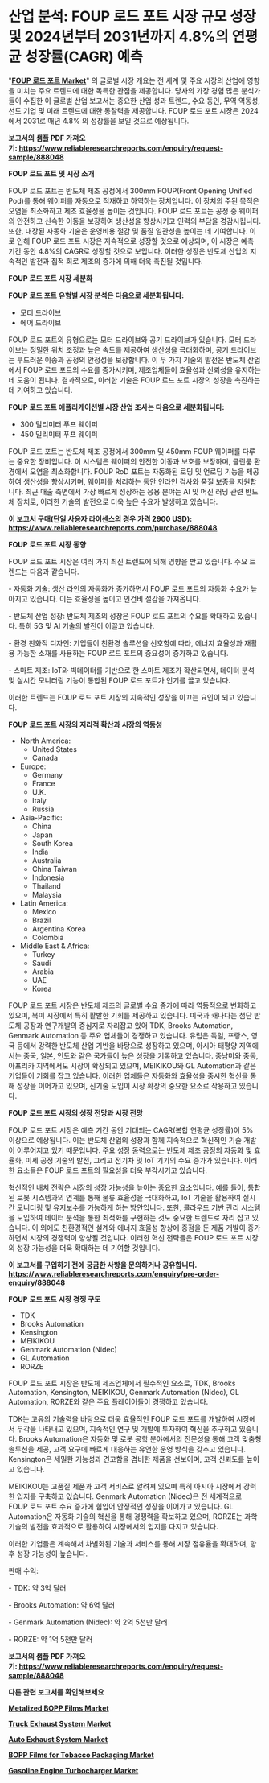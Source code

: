 <p><h1>산업 분석: FOUP 로드 포트 시장 규모 성장 및 2024년부터 2031년까지 4.8%의 연평균 성장률(CAGR) 예측</h1></p><p>"<strong><a href="https://www.reliableresearchreports.com/foup-load-port-r888048?utm_campaign=105&utm_medium=7&utm_source=Github&utm_content=ia&utm_term=17122024&utm_id=foup-load-port">FOUP 로드 포트 Market</a></strong>" 의 글로벌 시장 개요는 전 세계 및 주요 시장의 산업에 영향을 미치는 주요 트렌드에 대한 독특한 관점을 제공합니다. 당사의 가장 경험 많은 분석가들이 수집한 이 글로벌 산업 보고서는 중요한 산업 성과 트렌드, 수요 동인, 무역 역동성, 선도 기업 및 미래 트렌드에 대한 통찰력을 제공합니다. FOUP 로드 포트 시장은 2024에서 2031로 매년 4.8% 의 성장률을 보일 것으로 예상됩니다.&nbsp;</p>
<p><strong>보고서의 샘플 PDF 가져오기:&nbsp;<a href="https://www.reliableresearchreports.com/enquiry/request-sample/888048?utm_campaign=105&utm_medium=7&utm_source=Github&utm_content=ia&utm_term=17122024&utm_id=foup-load-port">https://www.reliableresearchreports.com/enquiry/request-sample/888048</a></strong></p>
<p><strong>FOUP 로드 포트 및 시장 소개</strong></p>
<p><p>FOUP 로드 포트는 반도체 제조 공정에서 300mm FOUP(Front Opening Unified Pod)를 통해 웨이퍼를 자동으로 적재하고 하역하는 장치입니다. 이 장치의 주된 목적은 오염을 최소화하고 제조 효율성을 높이는 것입니다. FOUP 로드 포트는 공정 중 웨이퍼의 안전하고 신속한 이동을 보장하여 생산성을 향상시키고 인력의 부담을 경감시킵니다. 또한, 내장된 자동화 기술은 운영비용 절감 및 품질 일관성을 높이는 데 기여합니다. 이로 인해 FOUP 로드 포트 시장은 지속적으로 성장할 것으로 예상되며, 이 시장은 예측 기간 동안 4.8%의 CAGR로 성장할 것으로 보입니다. 이러한 성장은 반도체 산업의 지속적인 발전과 집적 회로 제조의 증가에 의해 더욱 촉진될 것입니다.</p></p>
<p><strong>FOUP 로드 포트 시장 세분화</strong></p>
<p><strong>FOUP 로드 포트 유형별 시장 분석은 다음으로 세분화됩니다:</strong></p>
<p><ul><li>모터 드라이브</li><li>에어 드라이브</li></ul></p>
<p><p>FOUP 로드 포트의 유형으로는 모터 드라이브와 공기 드라이브가 있습니다. 모터 드라이브는 정밀한 위치 조정과 높은 속도를 제공하여 생산성을 극대화하며, 공기 드라이브는 부드러운 이송과 공정의 안정성을 보장합니다. 이 두 가지 기술의 발전은 반도체 산업에서 FOUP 로드 포트의 수요를 증가시키며, 제조업체들이 효율성과 신뢰성을 유지하는 데 도움이 됩니다. 결과적으로, 이러한 기술은 FOUP 로드 포트 시장의 성장을 촉진하는 데 기여하고 있습니다.</p></p>
<p><strong>FOUP 로드 포트 애플리케이션별 시장 산업 조사는 다음으로 세분화됩니다:</strong></p>
<p><ul><li>300 밀리미터 푸프 웨이퍼</li><li>450 밀리미터 푸프 웨이퍼</li></ul></p>
<p><p>FOUP 로드 포트는 반도체 제조 공정에서 300mm 및 450mm FOUP 웨이퍼를 다루는 중요한 장비입니다. 이 시스템은 웨이퍼의 안전한 이동과 보호를 보장하며, 클린룸 환경에서 오염을 최소화합니다. FOUP RoD 포트는 자동화된 로딩 및 언로딩 기능을 제공하여 생산성을 향상시키며, 웨이퍼를 처리하는 동안 인라인 검사와 품질 보증을 지원합니다. 최근 매출 측면에서 가장 빠르게 성장하는 응용 분야는 AI 및 머신 러닝 관련 반도체 장치로, 이러한 기술의 발전으로 더욱 높은 수요가 발생하고 있습니다.</p></p>
<p><strong>이 보고서 구매(단일 사용자 라이센스의 경우 가격 2900 USD): <a href="https://www.reliableresearchreports.com/purchase/888048?utm_campaign=105&utm_medium=7&utm_source=Github&utm_content=ia&utm_term=17122024&utm_id=foup-load-port">https://www.reliableresearchreports.com/purchase/888048</a></strong></p>
<p><strong>FOUP 로드 포트 시장 동향</strong></p>
<p><p>FOUP 로드 포트 시장은 여러 가지 최신 트렌드에 의해 영향을 받고 있습니다. 주요 트렌드는 다음과 같습니다.</p><p>- 자동화 기술: 생산 라인의 자동화가 증가하면서 FOUP 로드 포트의 자동화 수요가 높아지고 있습니다. 이는 효율성을 높이고 인건비 절감을 가져옵니다.</p><p>- 반도체 산업 성장: 반도체 제조의 성장은 FOUP 로드 포트의 수요를 확대하고 있습니다. 특히 5G 및 AI 기술의 발전이 이끌고 있습니다.</p><p>- 환경 친화적 디자인: 기업들이 친환경 솔루션을 선호함에 따라, 에너지 효율성과 재활용 가능한 소재를 사용하는 FOUP 로드 포트의 중요성이 증가하고 있습니다.</p><p>- 스마트 제조: IoT와 빅데이터를 기반으로 한 스마트 제조가 확산되면서, 데이터 분석 및 실시간 모니터링 기능이 통합된 FOUP 로드 포트가 인기를 끌고 있습니다.</p><p>이러한 트렌드는 FOUP 로드 포트 시장의 지속적인 성장을 이끄는 요인이 되고 있습니다.</p></p>
<p><strong>FOUP 로드 포트 시장의 지리적 확산과 시장의 역동성</strong></p>
<p><ul>
    <li>
        North America:
        <ul>
            <li>United States</li>
            <li>Canada</li>
        </ul>
    </li>
    <li>
        Europe:
        <ul>
            <li>Germany</li>
            <li>France</li>
            <li>U.K.</li>
            <li>Italy</li>
            <li>Russia</li>
        </ul>
    </li>
    <li>
        Asia-Pacific:
        <ul>
            <li>China</li>
            <li>Japan</li>
            <li>South Korea</li>
            <li>India</li>
            <li>Australia</li>
            <li>China Taiwan</li>
            <li>Indonesia</li>
            <li>Thailand</li>
            <li>Malaysia</li>
        </ul>
    </li>
    <li>
        Latin America:
        <ul>
            <li>Mexico</li>
            <li>Brazil</li>
            <li>Argentina Korea</li>
            <li>Colombia</li>
        </ul>
    </li>
    <li>
        Middle East & Africa:
        <ul>
            <li>Turkey</li>
            <li>Saudi</li>
            <li>Arabia</li>
            <li>UAE</li>
            <li>Korea</li>
        </ul>
    </li>
    </ul></p>
<p><p>FOUP 로드 포트 시장은 반도체 제조의 글로벌 수요 증가에 따라 역동적으로 변화하고 있으며, 북미 시장에서 특히 활발한 기회를 제공하고 있습니다. 미국과 캐나다는 첨단 반도체 공장과 연구개발의 중심지로 자리잡고 있어 TDK, Brooks Automation, Genmark Automation 등 주요 업체들이 경쟁하고 있습니다. 유럽은 독일, 프랑스, 영국 등에서 강력한 반도체 산업 기반을 바탕으로 성장하고 있으며, 아시아 태평양 지역에서는 중국, 일본, 인도와 같은 국가들이 높은 성장을 기록하고 있습니다. 중남미와 중동, 아프리카 지역에서도 시장이 확장되고 있으며, MEIKIKOU와 GL Automation과 같은 기업들이 기회를 잡고 있습니다. 이러한 업체들은 자동화와 효율성을 중시한 혁신을 통해 성장을 이어가고 있으며, 신기술 도입이 시장 확장의 중요한 요소로 작용하고 있습니다.</p></p>
<p><strong>FOUP 로드 포트 시장의 성장 전망과 시장 전망</strong></p>
<p><p>FOUP 로드 포트 시장은 예측 기간 동안 기대되는 CAGR(복합 연평균 성장률)이 5% 이상으로 예상됩니다. 이는 반도체 산업의 성장과 함께 지속적으로 혁신적인 기술 개발이 이루어지고 있기 때문입니다. 주요 성장 동력으로는 반도체 제조 공정의 자동화 및 효율화, 미세 공정 기술의 발전, 그리고 전기차 및 IoT 기기의 수요 증가가 있습니다. 이러한 요소들은 FOUP 로드 포트의 필요성을 더욱 부각시키고 있습니다.</p><p>혁신적인 배치 전략은 시장의 성장 가능성을 높이는 중요한 요소입니다. 예를 들어, 통합된 로봇 시스템과의 연계를 통해 물류 효율성을 극대화하고, IoT 기술을 활용하여 실시간 모니터링 및 유지보수를 가능하게 하는 방안입니다. 또한, 클라우드 기반 관리 시스템을 도입하여 데이터 분석을 통한 최적화를 구현하는 것도 중요한 트렌드로 자리 잡고 있습니다. 이 외에도 친환경적인 설계와 에너지 효율성 향상에 중점을 둔 제품 개발이 증가하면서 시장의 경쟁력이 향상될 것입니다. 이러한 혁신 전략들은 FOUP 로드 포트 시장의 성장 가능성을 더욱 확대하는 데 기여할 것입니다.</p></p>
<p><strong>이 보고서를 구입하기 전에 궁금한 사항을 문의하거나 공유합니다. <a href="https://www.reliableresearchreports.com/enquiry/pre-order-enquiry/888048?utm_campaign=105&utm_medium=7&utm_source=Github&utm_content=ia&utm_term=17122024&utm_id=foup-load-port">https://www.reliableresearchreports.com/enquiry/pre-order-enquiry/888048</a></strong></p>
<p><strong>FOUP 로드 포트 시장 경쟁 구도</strong></p>
<p><ul><li>TDK</li><li>Brooks Automation</li><li>Kensington</li><li>MEIKIKOU</li><li>Genmark Automation (Nidec)</li><li>GL Automation</li><li>RORZE</li></ul></p>
<p><p>FOUP 로드 포트 시장은 반도체 제조업체에서 필수적인 요소로, TDK, Brooks Automation, Kensington, MEIKIKOU, Genmark Automation (Nidec), GL Automation, RORZE와 같은 주요 플레이어들이 경쟁하고 있습니다. </p><p>TDK는 고유의 기술력을 바탕으로 더욱 효율적인 FOUP 로드 포트를 개발하여 시장에서 두각을 나타내고 있으며, 지속적인 연구 및 개발에 투자하여 혁신을 추구하고 있습니다. Brooks Automation은 자동화 및 로봇 공학 분야에서의 전문성을 통해 고객 맞춤형 솔루션을 제공, 고객 요구에 빠르게 대응하는 유연한 운영 방식을 갖추고 있습니다. Kensington은 세밀한 기능성과 견고함을 겸비한 제품을 선보이며, 고객 신뢰도를 높이고 있습니다. </p><p>MEIKIKOU는 고품질 제품과 고객 서비스로 알려져 있으며 특히 아시아 시장에서 강력한 입지를 구축하고 있습니다. Genmark Automation (Nidec)은 전 세계적으로 FOUP 로드 포트 수요 증가에 힘입어 안정적인 성장을 이어가고 있습니다. GL Automation은 자동화 기술의 혁신을 통해 경쟁력을 확보하고 있으며, RORZE는 과학 기술의 발전을 효과적으로 활용하여 시장에서의 입지를 다지고 있습니다.</p><p>이러한 기업들은 계속해서 차별화된 기술과 서비스를 통해 시장 점유율을 확대하며, 향후 성장 가능성이 높습니다. </p><p>판매 수익:</p><p>- TDK: 약 3억 달러</p><p>- Brooks Automation: 약 6억 달러</p><p>- Genmark Automation (Nidec): 약 2억 5천만 달러</p><p>- RORZE: 약 1억 5천만 달러</p></p>
<p><strong>보고서의 샘플 PDF 가져오기:&nbsp;<a href="https://www.reliableresearchreports.com/enquiry/request-sample/888048?utm_campaign=105&utm_medium=7&utm_source=Github&utm_content=ia&utm_term=17122024&utm_id=foup-load-port">https://www.reliableresearchreports.com/enquiry/request-sample/888048</a></strong></p>
<p><strong></strong></p>
<p><strong></strong></p>
<p><strong></strong></p>
<p><strong></strong></p>
<p><strong>다른 관련 보고서를 확인해보세요</strong></p>
<p><strong><p><a href="https://github.com/dmitriyvo6rog/Market-Research-Report-List-1/blob/main/metalized-bopp-films-market.md?utm_campaign=105&utm_medium=7&utm_source=Github&utm_content=ia&utm_term=17122024&utm_id=foup-load-port">Metalized BOPP Films Market</a></p><p><a href="https://www.linkedin.com/pulse/comprehensive-growth-insights-truck-exhaust-system-market-rsppe?utm_campaign=105&utm_medium=7&utm_source=Github&utm_content=ia&utm_term=17122024&utm_id=foup-load-port">Truck Exhaust System Market</a></p><p><a href="https://www.linkedin.com/pulse/insights-auto-exhaust-system-market-players-size-geographical-8ftpe?utm_campaign=105&utm_medium=7&utm_source=Github&utm_content=ia&utm_term=17122024&utm_id=foup-load-port">Auto Exhaust System Market</a></p><p><a href="https://github.com/petbigbeepjn/Market-Research-Report-List-1/blob/main/bopp-films-for-tobacco-packaging-market.md?utm_campaign=105&utm_medium=7&utm_source=Github&utm_content=ia&utm_term=17122024&utm_id=foup-load-port">BOPP Films for Tobacco Packaging Market</a></p><p><a href="https://www.linkedin.com/pulse/gasoline-engine-turbocharger-market-tracking-sales-employment-tgk4e?utm_campaign=105&utm_medium=7&utm_source=Github&utm_content=ia&utm_term=17122024&utm_id=foup-load-port">Gasoline Engine Turbocharger Market</a></p></strong></p>
<p></p>